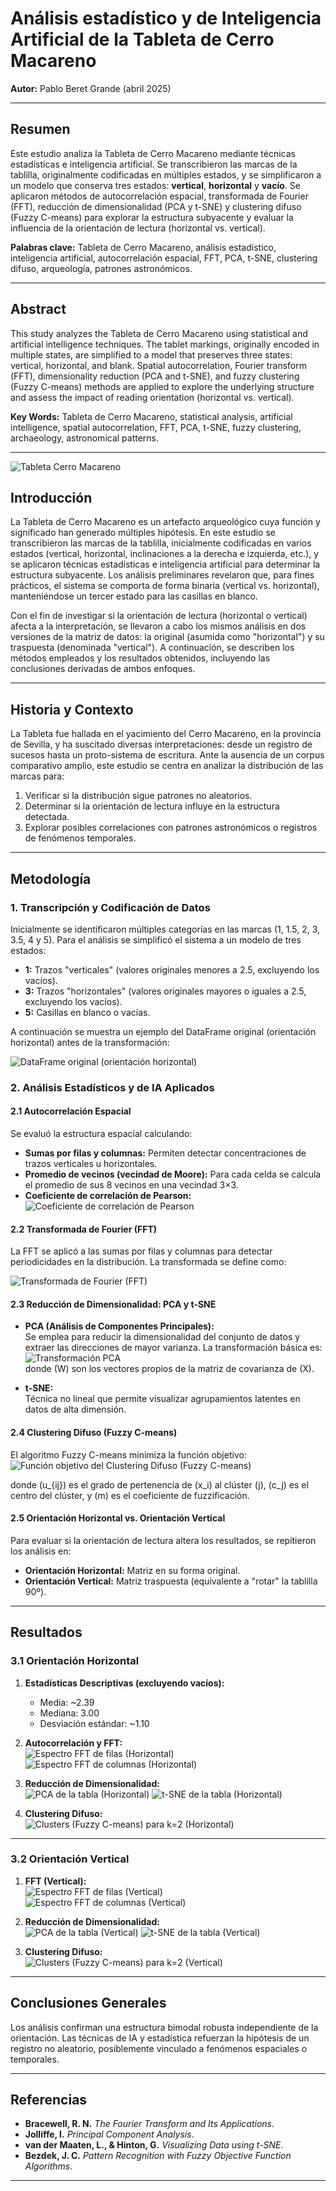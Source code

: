 # Análisis estadístico y de Inteligencia Artificial de la Tableta de Cerro Macareno

**Autor:** Pablo Beret Grande (abril 2025)  

---

## Resumen

Este estudio analiza la Tableta de Cerro Macareno mediante técnicas estadísticas e inteligencia artificial. Se transcribieron las marcas de la tablilla, originalmente codificadas en múltiples estados, y se simplificaron a un modelo que conserva tres estados: **vertical**, **horizontal** y **vacío**. Se aplicaron métodos de autocorrelación espacial, transformada de Fourier (FFT), reducción de dimensionalidad (PCA y t-SNE) y clustering difuso (Fuzzy C-means) para explorar la estructura subyacente y evaluar la influencia de la orientación de lectura (horizontal vs. vertical).

**Palabras clave:** Tableta de Cerro Macareno, análisis estadístico, inteligencia artificial, autocorrelación espacial, FFT, PCA, t-SNE, clustering difuso, arqueología, patrones astronómicos.

---

## Abstract

This study analyzes the Tableta de Cerro Macareno using statistical and artificial intelligence techniques. The tablet markings, originally encoded in multiple states, are simplified to a model that preserves three states: vertical, horizontal, and blank. Spatial autocorrelation, Fourier transform (FFT), dimensionality reduction (PCA and t-SNE), and fuzzy clustering (Fuzzy C-means) methods are applied to explore the underlying structure and assess the impact of reading orientation (horizontal vs. vertical).

**Key Words:** Tableta de Cerro Macareno, statistical analysis, artificial intelligence, spatial autocorrelation, FFT, PCA, t-SNE, fuzzy clustering, archaeology, astronomical patterns.

---

![Tableta Cerro Macareno](/data/tablilla.jpg)

## Introducción

La Tableta de Cerro Macareno es un artefacto arqueológico cuya función y significado han generado múltiples hipótesis. En este estudio se transcribieron las marcas de la tablilla, inicialmente codificadas en varios estados (vertical, horizontal, inclinaciones a la derecha e izquierda, etc.), y se aplicaron técnicas estadísticas e inteligencia artificial para determinar la estructura subyacente. Los análisis preliminares revelaron que, para fines prácticos, el sistema se comporta de forma binaria (vertical vs. horizontal), manteniéndose un tercer estado para las casillas en blanco.  

Con el fin de investigar si la orientación de lectura (horizontal o vertical) afecta a la interpretación, se llevaron a cabo los mismos análisis en dos versiones de la matriz de datos: la original (asumida como "horizontal") y su traspuesta (denominada "vertical"). A continuación, se describen los métodos empleados y los resultados obtenidos, incluyendo las conclusiones derivadas de ambos enfoques.

---

## Historia y Contexto

La Tableta fue hallada en el yacimiento del Cerro Macareno, en la provincia de Sevilla, y ha suscitado diversas interpretaciones: desde un registro de sucesos hasta un proto-sistema de escritura. Ante la ausencia de un corpus comparativo amplio, este estudio se centra en analizar la distribución de las marcas para:

1. Verificar si la distribución sigue patrones no aleatorios.  
2. Determinar si la orientación de lectura influye en la estructura detectada.  
3. Explorar posibles correlaciones con patrones astronómicos o registros de fenómenos temporales.

---

## Metodología

### 1. Transcripción y Codificación de Datos

Inicialmente se identificaron múltiples categorías en las marcas (1, 1.5, 2, 3, 3.5, 4 y 5). Para el análisis se simplificó el sistema a un modelo de tres estados:

- **1:** Trazos "verticales" (valores originales menores a 2.5, excluyendo los vacíos).  
- **3:** Trazos "horizontales" (valores originales mayores o iguales a 2.5, excluyendo los vacíos).  
- **5:** Casillas en blanco o vacías.

A continuación se muestra un ejemplo del DataFrame original (orientación horizontal) antes de la transformación:

![DataFrame original (orientación horizontal)](/data/dataframe_original_horizontal.PNG)

### 2. Análisis Estadísticos y de IA Aplicados

#### 2.1 Autocorrelación Espacial

Se evaluó la estructura espacial calculando:

- **Sumas por filas y columnas:** Permiten detectar concentraciones de trazos verticales u horizontales.
- **Promedio de vecinos (vecindad de Moore):** Para cada celda se calcula el promedio de sus 8 vecinos en una vecindad 3×3.
- **Coeficiente de correlación de Pearson:**  
  <img src="https://latex.codecogs.com/svg.image?r=\frac{\sum(x_i-\bar{x})(y_i-\bar{y})}{\sqrt{\sum(x_i-\bar{x})^2\sum(y_i-\bar{y})^2}}" alt="Coeficiente de correlación de Pearson" />

#### 2.2 Transformada de Fourier (FFT)

La FFT se aplicó a las sumas por filas y columnas para detectar periodicidades en la distribución. La transformada se define como:

<img src="https://latex.codecogs.com/svg.image?X(k)=\sum_{n=0}^{N-1}x(n)\,e^{-i\,2\pi\frac{k\,n}{N}}" alt="Transformada de Fourier (FFT)" />

#### 2.3 Reducción de Dimensionalidad: PCA y t-SNE

- **PCA (Análisis de Componentes Principales):**  
  Se emplea para reducir la dimensionalidad del conjunto de datos y extraer las direcciones de mayor varianza. La transformación básica es:  
  <img src="https://latex.codecogs.com/svg.image?Z=XW" alt="Transformación PCA" />  
  donde \(W\) son los vectores propios de la matriz de covarianza de \(X\).

- **t-SNE:**  
  Técnica no lineal que permite visualizar agrupamientos latentes en datos de alta dimensión.

#### 2.4 Clustering Difuso (Fuzzy C-means)

El algoritmo Fuzzy C-means minimiza la función objetivo:  
<img src="https://latex.codecogs.com/svg.image?J_m=\sum_{i=1}^{N}\sum_{j=1}^{C}u_{ij}^m\|x_i-c_j\|^2" alt="Función objetivo del Clustering Difuso (Fuzzy C-means)" />

donde \(u_{ij}\) es el grado de pertenencia de \(x_i\) al clúster \(j\), \(c_j\) es el centro del clúster, y \(m\) es el coeficiente de fuzzificación.

#### 2.5 Orientación Horizontal vs. Orientación Vertical

Para evaluar si la orientación de lectura altera los resultados, se repitieron los análisis en:
- **Orientación Horizontal:** Matriz en su forma original.  
- **Orientación Vertical:** Matriz traspuesta (equivalente a "rotar" la tablilla 90º).

---

## Resultados

### 3.1 Orientación Horizontal

1. **Estadísticas Descriptivas (excluyendo vacíos):**  
   - Media: ~2.39  
   - Mediana: 3.00  
   - Desviación estándar: ~1.10  

2. **Autocorrelación y FFT:**  
   ![Espectro FFT de filas (Horizontal)](/data/fft_filas_horizontal.PNG)
   ![Espectro FFT de columnas (Horizontal)](/data/fft_columnas_horizontal.PNG)

3. **Reducción de Dimensionalidad:**  
   ![PCA de la tabla (Horizontal)](/data/pca_horizontal.PNG)
   ![t-SNE de la tabla (Horizontal)](/data/tsne_horizontal.PNG)

4. **Clustering Difuso:**  
   ![Clusters (Fuzzy C-means) para k=2 (Horizontal)](/data/fuzzy_horizontal.PNG)

---

### 3.2 Orientación Vertical

1. **FFT (Vertical):**  
   ![Espectro FFT de filas (Vertical)](/data/fft_filas_vertical.PNG)
   ![Espectro FFT de columnas (Vertical)](/data/fft_columnas_vertical.PNG)

2. **Reducción de Dimensionalidad:**  
   ![PCA de la tabla (Vertical)](/data/pca_vertical.PNG)
   ![t-SNE de la tabla (Vertical)](/data/tsne_vertical.PNG)

3. **Clustering Difuso:**  
   ![Clusters (Fuzzy C-means) para k=2 (Vertical)](/data/fuzzy_vertical.PNG)

---

## Conclusiones Generales

Los análisis confirman una estructura bimodal robusta independiente de la orientación. Las técnicas de IA y estadística refuerzan la hipótesis de un registro no aleatorio, posiblemente vinculado a fenómenos espaciales o temporales.

---

## Referencias

- **Bracewell, R. N.** *The Fourier Transform and Its Applications*.  
- **Jolliffe, I.** *Principal Component Analysis*.  
- **van der Maaten, L., & Hinton, G.** *Visualizing Data using t-SNE*.  
- **Bezdek, J. C.** *Pattern Recognition with Fuzzy Objective Function Algorithms*.

---
